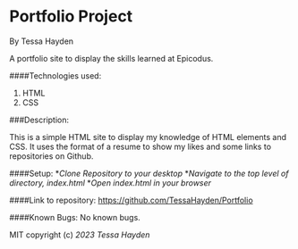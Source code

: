 # Portfolio Project
By Tessa Hayden

A portfolio site to display the skills learned at Epicodus.

####Technologies used:
1. HTML
2. CSS

###Description:

This is a simple HTML site to display my knowledge of HTML elements and CSS.  It uses the format of a resume to show my likes and some links to repositories on Github.

####Setup:
*_Clone Repository to your desktop_
*_Navigate to the top level of directory, index.html_
*_Open index.html in your browser_

####Link to repository:
https://github.com/TessaHayden/Portfolio

####Known Bugs:
No known bugs.

MIT
copyright (c) _2023_ _Tessa Hayden_
